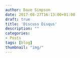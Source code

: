 ```yaml
---
author: Dave Simpson
date: 2017-08-27T16:13:00+01:00
draft: true
title: 'Discuss Disqus'
description: ""
categories:
- Posts
tags: [blog]
thumbnail: "img/"
---
```

